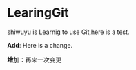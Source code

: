 # LearingGit
shiwuyu is Learnig to use Git,here is a test.

**Add**: Here is a change.

**增加**：再来一次变更
